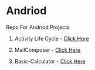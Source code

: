 # Andriod
Repo For Andriod Projects

1. Activity Life Cycle - [Click Here](https://github.com/gkrockz/Andriod/tree/main/ActivityLifeCycle)

2. MailComposer - [Click Here](https://github.com/gkrockz/Andriod/tree/main/MailComposer/app)

3. Basic-Calculator - [Click Here](https://github.com/gkrockz/Andriod/tree/main/Basic-Calculator/app)

